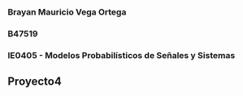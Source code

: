 ### Brayan Mauricio Vega Ortega
### B47519
### IE0405 - Modelos Probabilísticos de Señales y Sistemas
## Proyecto4
